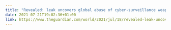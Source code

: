 ```yaml
---
title: "Revealed: leak uncovers global abuse of cyber-surveillance weapon | Surveillance | The Guardian"
date: 2021-07-21T19:02:36+01:00
link: https://www.theguardian.com/world/2021/jul/18/revealed-leak-uncovers-global-abuse-of-cyber-surveillance-weapon-nso-group-pegasus
---
```

